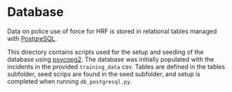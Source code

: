 # Database

Data on police use of force for HRF is stored in relational tables managed with [PostgreSQL](https://www.postgresql.org). 

This directory contains scripts used for the setup and seeding of the database using [psycopg2](https://www.psycopg.org/docs/). The database was initially populated with the incidents in the provided `training_data` csv. Tables are defined in the tables subfolder, seed scrips are found in the seed subfolder, and setup is completed when running `db_postgresql.py`. 

